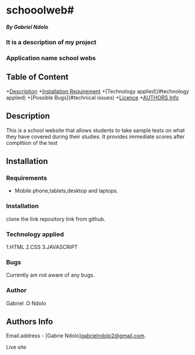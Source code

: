 # schooolweb# 
 
 ##### By Gabriel Ndolo
 
 ### It is a description of my project
 
 ### Application name school webs
 
 ## Table of Content
 
 +[Description](#description)
 +[Installation Requirement](#Installation)
 +[Technology applied](#technology applied)
 +[Possible Bugs](#technical issues)
 +[Licence](licence)
 +[AUTHORS Info](author-Info)
 
 ## Description
 This is a school website that allows students to take sample tests on what they have covered during their studies.
 It provides immediate scores after complition of the test
 
 
 
 
 ## Installation
 
 ### Requirements
 
 + Mobile phone,tablets,desktop and laptops.
 
 ### Installation
 clone the link repository link from github.
 
 ### Technology applied
 
 1.HTML
 2.CSS 
 3.JAVASCRIPT
 
 ### Bugs
 Currently am not aware of any bugs.
 
 ### Author
 Gabriel .O Ndolo
 
 ## Authors Info
 Email.address - [Gabrie Ndolo]gabrielndolo2@gmail.com.
 
 Live site
 

